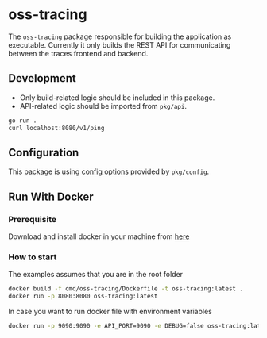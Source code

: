 # oss-tracing

The `oss-tracing` package responsible for building the application as executable.
Currently it only builds the REST API for communicating between the traces frontend and backend.

## Development

- Only build-related logic should be included in this package.
- API-related logic should be imported from `pkg/api`.

```sh
go run .
curl localhost:8080/v1/ping
```

## Configuration

This package is using [config options](../../pkg/config/README.md) provided by `pkg/config`.

## Run With Docker

### Prerequisite

Download and install docker in your machine from [here](https://docs.docker.com/get-docker/)

### How to start

The examples assumes that you are in the root folder

```sh
docker build -f cmd/oss-tracing/Dockerfile -t oss-tracing:latest .
docker run -p 8080:8080 oss-tracing:latest
```

In case you want to run docker file with environment variables

```sh
docker run -p 9090:9090 -e API_PORT=9090 -e DEBUG=false oss-tracing:latest
```
